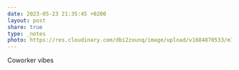 ```yaml
---
date: 2023-05-23 21:35:45 +0200
layout: post
share: true
type: _notes
photo: https://res.cloudinary.com/dbi2zounq/image/upload/v1684870533/m749matayjhjovxpzjsl.jpg
---
```

Coworker vibes
